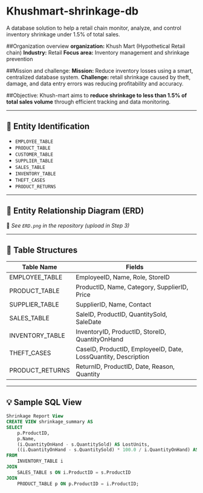 # Khushmart-shrinkage-db
A database solution to help a retail chain monitor, analyze, and control inventory shrinkage under 1.5% of total sales.

##Organization overview 
**organization:**  Khush Mart (Hypothetical Retail chain)
**Industry:** Retail
**Focus area:** Inventory management and shrinkage prevention

##Mission and challenge: 
**Mission:** 
Reduce inventory losses using a smart, centralized database system.
**Challenge:** 
retail shrinkage caused by theft, damage, and data entry errors was reducing profitability and accuracy.

##Objective:
Khush-mart aims to **reduce shrinkage to less than 1.5% of total sales volume** through efficient tracking and data monitoring.

---

## 🧱 Entity Identification

- `EMPLOYEE_TABLE`
- `PRODUCT_TABLE`
- `CUSTOMER_TABLE`
- `SUPPLIER_TABLE`
- `SALES_TABLE`
- `INVENTORY_TABLE`
- `THEFT_CASES`
- `PRODUCT_RETURNS`

---

## 🔗 Entity Relationship Diagram (ERD)

📎 *See `ERD.png` in the repository (upload in Step 3)*

---

## 📂 Table Structures

| Table Name         | Fields |
|--------------------|--------|
| EMPLOYEE_TABLE     | EmployeeID, Name, Role, StoreID |
| PRODUCT_TABLE      | ProductID, Name, Category, SupplierID, Price |
| SUPPLIER_TABLE     | SupplierID, Name, Contact |
| SALES_TABLE        | SaleID, ProductID, QuantitySold, SaleDate |
| INVENTORY_TABLE    | InventoryID, ProductID, StoreID, QuantityOnHand |
| THEFT_CASES        | CaseID, ProductID, EmployeeID, Date, LossQuantity, Description |
| PRODUCT_RETURNS    | ReturnID, ProductID, Date, Reason, Quantity |

---

## 💡 Sample SQL View

```sql
Shrinkage Report View
CREATE VIEW shrinkage_summary AS
SELECT 
    p.ProductID,
    p.Name,
    (i.QuantityOnHand - s.QuantitySold) AS LostUnits,
    ((i.QuantityOnHand - s.QuantitySold) * 100.0 / i.QuantityOnHand) AS ShrinkagePercent
FROM 
    INVENTORY_TABLE i
JOIN 
    SALES_TABLE s ON i.ProductID = s.ProductID
JOIN 
    PRODUCT_TABLE p ON p.ProductID = i.ProductID;
